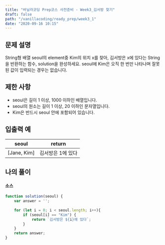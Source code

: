 ```yaml
---
title: "바닐라코딩 Prep코스 사전준비 - Week3_김서방 찾기"
draft: false
path: "/vanillacoding/ready_prep/week3_1"
date: "2020-09-16 10:15"
---
```




## 문제 설명

String형 배열 seoul의 element중 Kim의 위치 x를 찾아, 김서방은 x에 있다는 String을 반환하는 함수, solution을 완성하세요. seoul에 Kim은 오직 한 번만 나타나며 잘못된 값이 입력되는 경우는 없습니다.



## 제한 사항

- seoul은 길이 1 이상, 1000 이하인 배열입니다.
- seoul의 원소는 길이 1 이상, 20 이하인 문자열입니다.
- Kim은 반드시 seoul 안에 포함되어 있습니다.



## 입출력 예

| seoul       | return            |
| ----------- | ----------------- |
| [Jane, Kim] | 김서방은 1에 있다 |



## 나의 풀이

#### 소스

```javascript
function solution(seoul) {
    var answer = '';
    
    for (let i = 0; i < seoul.length; i++){
        if (seoul[i] == "Kim") {
            return `김서방은 ${i}에 있다`;
        }
    }
    return answer;
}
```


